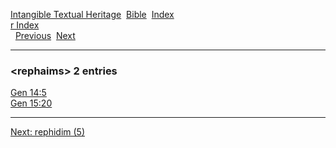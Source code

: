 [Intangible Textual Heritage](../../index)  [Bible](../index) 
[Index](index)   
[r Index](_r_)  
  [Previous](c09384)  [Next](c09386) 

------------------------------------------------------------------------

### &lt;rephaims&gt; 2 entries

[Gen 14:5](../kjv/gen014.htm#005)  
[Gen 15:20](../kjv/gen015.htm#020)  

------------------------------------------------------------------------

[Next: rephidim (5)](c09386)
